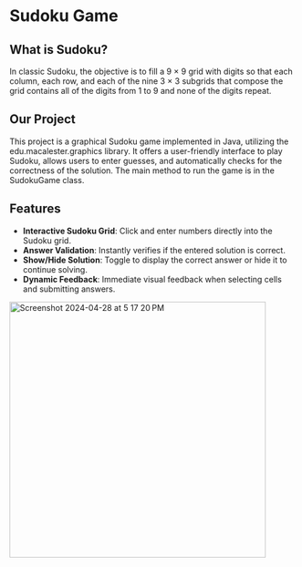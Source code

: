 # Sudoku Game

## What is Sudoku? 
In classic Sudoku, the objective is to fill a 9 × 9 grid with digits so that each column, each row, and each of the nine 3 × 3 subgrids that compose the grid contains all of the digits from 1 to 9 and none of the digits repeat. 

## Our Project
This project is a graphical Sudoku game implemented in Java, utilizing the edu.macalester.graphics library. It offers a user-friendly interface to play Sudoku, allows users to enter guesses, and automatically checks for the correctness of the solution. The main method to run the game is in the SudokuGame class. 

## Features
- **Interactive Sudoku Grid**: Click and enter numbers directly into the Sudoku grid.
- **Answer Validation**: Instantly verifies if the entered solution is correct.
- **Show/Hide Solution**: Toggle to display the correct answer or hide it to continue solving.
- **Dynamic Feedback**: Immediate visual feedback when selecting cells and submitting answers.

<img width="449" alt="Screenshot 2024-04-28 at 5 17 20 PM" src="https://github.com/mac-comp128-s24/128-project-ella-tanya-1/assets/124189649/4426aaf6-7516-422e-abdf-a073a2d50d77">
